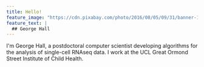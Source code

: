 ```yaml
---
title: Hello!
feature_image: "https://cdn.pixabay.com/photo/2016/08/05/09/31/banner-1571858_1280.jpg"
feature_text: |
  ## George Hall
---
```


I'm George Hall, a postdoctoral computer scientist developing algorithms for the analysis of single-cell RNAseq data. I work at the UCL Great Ormond Street Institute of Child Health.
